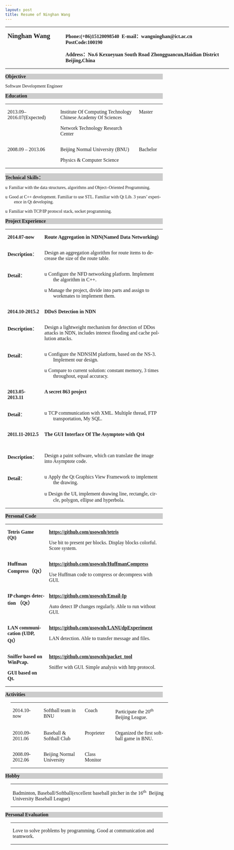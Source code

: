 ```yaml
---
layout: post
title: Resume of Ninghan Wang
---
```



<body lang=ZH-CN link=blue vlink=purple style='tab-interval:21.0pt;text-justify-trim:
punctuation'>

<div class=WordSection1 style='layout-grid:15.6pt'>

<table class=MsoTableGrid border=0 cellspacing=0 cellpadding=0 width=716
 style='width:537.0pt;border-collapse:collapse;border:none;mso-yfti-tbllook:
 1184;mso-padding-alt:0cm 5.4pt 0cm 5.4pt;mso-border-insideh:none;mso-border-insidev:
 none'>
 <tr style='mso-yfti-irow:0;mso-yfti-firstrow:yes;mso-yfti-lastrow:yes'>
  <td width=177 valign=top style='width:133.0pt;padding:0cm 5.4pt 0cm 5.4pt'>
  <p class=MsoNormal><span class=SpellE><b style='mso-bidi-font-weight:normal'><span
  lang=EN-US style='font-size:16.0pt;font-family:"Times New Roman","serif"'>Ninghan</span></b></span><b
  style='mso-bidi-font-weight:normal'><span lang=EN-US style='font-size:16.0pt;
  font-family:"Times New Roman","serif"'> Wang<o:p></o:p></span></b></p>
  </td>
  <td width=539 valign=top style='width:404.0pt;padding:0cm 5.4pt 0cm 5.4pt'>
  <p class=MsoNormal style='mso-line-height-alt:1.0pt'><b style='mso-bidi-font-weight:
  normal'><span lang=EN-US style='mso-bidi-font-size:10.5pt;font-family:"Times New Roman","serif"'>Phone:(+86)15120098540<span
  style='mso-spacerun:yes'>&nbsp; </span>E-mail</span></b><b style='mso-bidi-font-weight:
  normal'><span style='mso-bidi-font-size:10.5pt;font-family:宋体;mso-ascii-font-family:
  "Times New Roman";mso-hansi-font-family:"Times New Roman"'>：</span></b><b
  style='mso-bidi-font-weight:normal'><span lang=EN-US style='mso-bidi-font-size:
  10.5pt;font-family:"Times New Roman","serif"'>wangninghan@ict.ac.cn<span
  style='mso-spacerun:yes'>&nbsp; </span>PostCode:100190<o:p></o:p></span></b></p>
  <p class=MsoNormal style='mso-line-height-alt:1.0pt'><b style='mso-bidi-font-weight:
  normal'><span lang=EN-US style='mso-bidi-font-size:10.5pt;font-family:"Times New Roman","serif"'>Address</span></b><b
  style='mso-bidi-font-weight:normal'><span style='mso-bidi-font-size:10.5pt;
  font-family:宋体;mso-ascii-font-family:"Times New Roman";mso-hansi-font-family:
  "Times New Roman"'>：</span></b><b style='mso-bidi-font-weight:normal'><span
  lang=EN-US style='mso-bidi-font-size:10.5pt;font-family:"Times New Roman","serif";
  mso-hansi-font-family:Calibri'>No.6 <span class=SpellE>Kexueyuan</span> South
  Road <span class=SpellE>Zhongguancun,Haidian</span> District <span
  class=SpellE>Beijing,China</span></span></b><b style='mso-bidi-font-weight:
  normal'><span lang=EN-US style='mso-bidi-font-size:10.5pt;font-family:"Times New Roman","serif"'><span
  style='mso-spacerun:yes'>&nbsp; </span></span></b><b style='mso-bidi-font-weight:
  normal'><span lang=EN-US style='font-size:16.0pt;font-family:"Times New Roman","serif"'><o:p></o:p></span></b></p>
  </td>
 </tr>
</table>

<p class=MsoNormal align=left style='text-align:left;background:#CCCCCC'><b
style='mso-bidi-font-weight:normal'><span lang=EN-US style='font-size:12.0pt;
mso-bidi-font-size:11.0pt;font-family:"Times New Roman","serif"'>Objective<o:p></o:p></span></b></p>

<p class=MsoNormal><span lang=EN-US style='font-family:"Times New Roman","serif"'>Software
Development Engineer<o:p></o:p></span></p>

<p class=MsoNormal align=left style='text-align:left;background:#CCCCCC'><b
style='mso-bidi-font-weight:normal'><span lang=EN-US style='font-size:12.0pt;
mso-bidi-font-size:11.0pt;font-family:"Times New Roman","serif"'>Education<o:p></o:p></span></b></p>

<table class=MsoTableGrid border=0 cellspacing=0 cellpadding=0
 style='border-collapse:collapse;border:none;mso-yfti-tbllook:1184;mso-padding-alt:
 0cm 5.4pt 0cm 5.4pt;mso-border-insideh:none;mso-border-insidev:none'>
 <tr style='mso-yfti-irow:0;mso-yfti-firstrow:yes'>
  <td width=187 valign=top style='width:140.1pt;padding:0cm 5.4pt 0cm 5.4pt'>
  <p class=MsoNormal><span lang=EN-US style='font-family:"Times New Roman","serif"'>2013.09–
  2016.07(Expected)<o:p></o:p></span></p>
  </td>
  <td width=397 valign=top style='width:297.65pt;padding:0cm 5.4pt 0cm 5.4pt'>
  <p class=MsoNormal><span lang=EN-US style='font-family:"Times New Roman","serif"'>Institute
  Of Computing Technology Chinese Academy Of Sciences<o:p></o:p></span></p>
  <p class=MsoNormal><span lang=EN-US style='font-family:"Times New Roman","serif"'>Network
  Technology Research Center<o:p></o:p></span></p>
  </td>
  <td width=80 valign=top style='width:60.35pt;padding:0cm 5.4pt 0cm 5.4pt'>
  <p class=MsoNormal><span lang=EN-US style='font-family:"Times New Roman","serif"'>Master<o:p></o:p></span></p>
  </td>
 </tr>
 <tr style='mso-yfti-irow:1;mso-yfti-lastrow:yes'>
  <td width=187 valign=top style='width:140.1pt;padding:0cm 5.4pt 0cm 5.4pt'>
  <p class=MsoNormal><span lang=EN-US style='font-family:"Times New Roman","serif"'>2008.09
  – 2013.06<o:p></o:p></span></p>
  </td>
  <td width=397 valign=top style='width:297.65pt;padding:0cm 5.4pt 0cm 5.4pt'>
  <p class=MsoNormal><span lang=EN-US style='font-family:"Times New Roman","serif"'>Beijing
  Normal University (BNU)<o:p></o:p></span></p>
  <p class=MsoNormal><span lang=EN-US style='font-family:"Times New Roman","serif"'>Physics
  &amp; Computer Science<o:p></o:p></span></p>
  </td>
  <td width=80 valign=top style='width:60.35pt;padding:0cm 5.4pt 0cm 5.4pt'>
  <p class=MsoNormal><span lang=EN-US style='font-family:"Times New Roman","serif"'>Bachelor<o:p></o:p></span></p>
  </td>
 </tr>
</table>

<p class=MsoNormal align=left style='text-align:left;background:#CCCCCC'><b
style='mso-bidi-font-weight:normal'><span lang=EN-US style='font-size:12.0pt;
mso-bidi-font-size:11.0pt;font-family:"Times New Roman","serif"'>Technical
Skills</span></b><b style='mso-bidi-font-weight:normal'><span style='font-size:
12.0pt;mso-bidi-font-size:11.0pt;font-family:宋体;mso-ascii-font-family:"Times New Roman";
mso-hansi-font-family:"Times New Roman"'>：</span></b><b style='mso-bidi-font-weight:
normal'><span lang=EN-US style='font-size:12.0pt;mso-bidi-font-size:11.0pt;
font-family:"Times New Roman","serif"'><o:p></o:p></span></b></p>

<p class=MsoListParagraph style='margin-left:21.0pt;text-indent:-21.0pt;
mso-char-indent-count:0;mso-list:l4 level1 lfo6'><![if !supportLists]><span
lang=EN-US style='font-family:Wingdings;mso-fareast-font-family:Wingdings;
mso-bidi-font-family:Wingdings'><span style='mso-list:Ignore'>u<span
style='font:7.0pt "Times New Roman"'>&nbsp; </span></span></span><![endif]><span
lang=EN-US style='font-family:"Times New Roman","serif"'>Familiar with the data
structures, algorithms and Object–Oriented Programming.<o:p></o:p></span></p>

<p class=MsoListParagraph style='margin-left:21.0pt;text-indent:-21.0pt;
mso-char-indent-count:0;mso-list:l4 level1 lfo6'><![if !supportLists]><span
lang=EN-US style='font-family:Wingdings;mso-fareast-font-family:Wingdings;
mso-bidi-font-family:Wingdings'><span style='mso-list:Ignore'>u<span
style='font:7.0pt "Times New Roman"'>&nbsp; </span></span></span><![endif]><span
lang=EN-US style='font-family:"Times New Roman","serif"'>Good at C++
development. Familiar to use STL. Familiar with <span class=SpellE>Qt</span>
Lib. 3 years’ experience in <span class=SpellE>Qt</span> developing.<o:p></o:p></span></p>

<p class=MsoListParagraph style='margin-left:21.0pt;text-indent:-21.0pt;
mso-char-indent-count:0;mso-list:l4 level1 lfo6'><![if !supportLists]><span
lang=EN-US style='font-family:Wingdings;mso-fareast-font-family:Wingdings;
mso-bidi-font-family:Wingdings'><span style='mso-list:Ignore'>u<span
style='font:7.0pt "Times New Roman"'>&nbsp; </span></span></span><![endif]><span
lang=EN-US style='font-family:"Times New Roman","serif"'>Familiar with TCP/IP
protocol stack, socket programming.<o:p></o:p></span></p>

<p class=MsoNormal align=left style='text-align:left;background:#CCCCCC'><b
style='mso-bidi-font-weight:normal'><span lang=EN-US style='font-size:12.0pt;
mso-bidi-font-size:11.0pt;font-family:"Times New Roman","serif"'>Project
Experience<o:p></o:p></span></b></p>

<table class=MsoTableGrid border=0 cellspacing=0 cellpadding=0
 style='border-collapse:collapse;border:none;mso-yfti-tbllook:1184;mso-padding-alt:
 0cm 5.4pt 0cm 5.4pt;mso-border-insideh:none;mso-border-insidev:none'>
 <tr style='mso-yfti-irow:0;mso-yfti-firstrow:yes'>
  <td width=109 valign=top style='width:82.0pt;padding:0cm 5.4pt 0cm 5.4pt'>
  <p class=MsoNormal><b style='mso-bidi-font-weight:normal'><span lang=EN-US
  style='font-family:"Times New Roman","serif"'>2014.07-now</span></b><b><span
  lang=EN-US style='mso-bidi-font-size:12.0pt;font-family:"Times New Roman","serif"'><o:p></o:p></span></b></p>
  </td>
  <td width=555 valign=top style='width:416.1pt;padding:0cm 5.4pt 0cm 5.4pt'>
  <p class=MsoNormal><b style='mso-bidi-font-weight:normal'><span lang=EN-US
  style='font-family:"Times New Roman","serif"'>Route Aggregation in NDN(Named
  Data Networking)<o:p></o:p></span></b></p>
  </td>
 </tr>
 <tr style='mso-yfti-irow:1'>
  <td width=109 valign=top style='width:82.0pt;padding:0cm 5.4pt 0cm 5.4pt'>
  <p class=MsoNormal><b><span lang=EN-US style='mso-bidi-font-size:12.0pt;
  font-family:"Times New Roman","serif"'>Description</span></b><span
  style='mso-bidi-font-size:12.0pt;font-family:宋体;mso-ascii-font-family:"Times New Roman";
  mso-hansi-font-family:"Times New Roman";mso-bidi-font-weight:bold'>：</span><b
  style='mso-bidi-font-weight:normal'><span lang=EN-US style='font-family:"Times New Roman","serif"'><o:p></o:p></span></b></p>
  </td>
  <td width=555 valign=top style='width:416.1pt;padding:0cm 5.4pt 0cm 5.4pt'>
  <p class=MsoNormal><span lang=EN-US style='mso-bidi-font-size:12.0pt;
  font-family:"Times New Roman","serif";mso-bidi-font-weight:bold'>Design an
  aggregation algorithm for route items to decrease the size of the route
  table.</span><b style='mso-bidi-font-weight:normal'><span lang=EN-US
  style='font-family:"Times New Roman","serif"'><o:p></o:p></span></b></p>
  </td>
 </tr>
 <tr style='mso-yfti-irow:2'>
  <td width=109 valign=top style='width:82.0pt;padding:0cm 5.4pt 0cm 5.4pt'>
  <p class=MsoNormal><b><span lang=EN-US style='mso-bidi-font-size:12.0pt;
  font-family:"Times New Roman","serif"'>Detail</span></b><span
  style='mso-bidi-font-size:12.0pt;font-family:宋体;mso-ascii-font-family:"Times New Roman";
  mso-hansi-font-family:"Times New Roman";mso-bidi-font-weight:bold'>：</span><span
  lang=EN-US style='mso-bidi-font-size:12.0pt;font-family:"Times New Roman","serif";
  mso-bidi-font-weight:bold'><o:p></o:p></span></p>
  <p class=MsoNormal><b style='mso-bidi-font-weight:normal'><span lang=EN-US
  style='font-family:"Times New Roman","serif"'><o:p>&nbsp;</o:p></span></b></p>
  </td>
  <td width=555 valign=top style='width:416.1pt;padding:0cm 5.4pt 0cm 5.4pt'>
  <p class=MsoListParagraph style='margin-left:21.0pt;text-indent:-21.0pt;
  mso-char-indent-count:0;mso-list:l0 level1 lfo7'><![if !supportLists]><span
  lang=EN-US style='mso-bidi-font-size:12.0pt;font-family:Wingdings;mso-fareast-font-family:
  Wingdings;mso-bidi-font-family:Wingdings;mso-bidi-font-weight:bold'><span
  style='mso-list:Ignore'>u<span style='font:7.0pt "Times New Roman"'>&nbsp; </span></span></span><![endif]><span
  lang=EN-US style='mso-bidi-font-size:12.0pt;font-family:"Times New Roman","serif";
  mso-bidi-font-weight:bold'>Configure the NFD networking platform. Implement
  the algorithm in C++.<o:p></o:p></span></p>
  <p class=MsoListParagraph style='margin-left:21.0pt;text-indent:-21.0pt;
  mso-char-indent-count:0;mso-list:l0 level1 lfo7'><![if !supportLists]><span
  lang=EN-US style='mso-bidi-font-size:12.0pt;font-family:Wingdings;mso-fareast-font-family:
  Wingdings;mso-bidi-font-family:Wingdings;mso-bidi-font-weight:bold'><span
  style='mso-list:Ignore'>u<span style='font:7.0pt "Times New Roman"'>&nbsp; </span></span></span><![endif]><span
  lang=EN-US style='mso-bidi-font-size:12.0pt;font-family:"Times New Roman","serif";
  mso-bidi-font-weight:bold'>Manage the project, divide into parts and assign
  to workmates to implement them.<o:p></o:p></span></p>
  </td>
 </tr>
 <tr style='mso-yfti-irow:3'>
  <td width=109 valign=top style='width:82.0pt;padding:0cm 5.4pt 0cm 5.4pt'>
  <p class=MsoNormal><b style='mso-bidi-font-weight:normal'><span lang=EN-US
  style='font-family:"Times New Roman","serif"'>2014.10-2015.2</span></b><b><span
  lang=EN-US style='mso-bidi-font-size:12.0pt;font-family:"Times New Roman","serif"'><o:p></o:p></span></b></p>
  </td>
  <td width=555 valign=top style='width:416.1pt;padding:0cm 5.4pt 0cm 5.4pt'>
  <p class=MsoNormal><span class=SpellE><b style='mso-bidi-font-weight:normal'><span
  lang=EN-US style='font-family:"Times New Roman","serif"'>DDoS</span></b></span><b
  style='mso-bidi-font-weight:normal'><span lang=EN-US style='font-family:"Times New Roman","serif"'>
  Detection in NDN<o:p></o:p></span></b></p>
  </td>
 </tr>
 <tr style='mso-yfti-irow:4'>
  <td width=109 valign=top style='width:82.0pt;padding:0cm 5.4pt 0cm 5.4pt'>
  <p class=MsoNormal><b><span lang=EN-US style='mso-bidi-font-size:12.0pt;
  font-family:"Times New Roman","serif"'>Description</span></b><span
  style='mso-bidi-font-size:12.0pt;font-family:宋体;mso-ascii-font-family:"Times New Roman";
  mso-hansi-font-family:"Times New Roman";mso-bidi-font-weight:bold'>：</span><b
  style='mso-bidi-font-weight:normal'><span lang=EN-US style='font-family:"Times New Roman","serif"'><o:p></o:p></span></b></p>
  </td>
  <td width=555 valign=top style='width:416.1pt;padding:0cm 5.4pt 0cm 5.4pt'>
  <p class=MsoNormal><span lang=EN-US style='mso-bidi-font-size:12.0pt;
  font-family:"Times New Roman","serif";mso-bidi-font-weight:bold'>Design a
  lightweight mechanism for detection of <span class=SpellE>DDos</span> attacks
  in NDN, includes interest flooding and cache pollution attacks.</span><b
  style='mso-bidi-font-weight:normal'><span lang=EN-US style='font-family:"Times New Roman","serif"'>
  <o:p></o:p></span></b></p>
  </td>
 </tr>
 <tr style='mso-yfti-irow:5'>
  <td width=109 valign=top style='width:82.0pt;padding:0cm 5.4pt 0cm 5.4pt'>
  <p class=MsoNormal><b><span lang=EN-US style='mso-bidi-font-size:12.0pt;
  font-family:"Times New Roman","serif"'>Detail</span></b><span
  style='mso-bidi-font-size:12.0pt;font-family:宋体;mso-ascii-font-family:"Times New Roman";
  mso-hansi-font-family:"Times New Roman";mso-bidi-font-weight:bold'>：</span><span
  lang=EN-US style='mso-bidi-font-size:12.0pt;font-family:"Times New Roman","serif";
  mso-bidi-font-weight:bold'><o:p></o:p></span></p>
  <p class=MsoNormal><b style='mso-bidi-font-weight:normal'><span lang=EN-US
  style='font-family:"Times New Roman","serif"'><o:p>&nbsp;</o:p></span></b></p>
  </td>
  <td width=555 valign=top style='width:416.1pt;padding:0cm 5.4pt 0cm 5.4pt'>
  <p class=MsoListParagraph style='margin-left:21.0pt;text-indent:-21.0pt;
  mso-char-indent-count:0;mso-list:l3 level1 lfo8'><![if !supportLists]><span
  lang=EN-US style='mso-bidi-font-size:12.0pt;font-family:Wingdings;mso-fareast-font-family:
  Wingdings;mso-bidi-font-family:Wingdings;mso-bidi-font-weight:bold'><span
  style='mso-list:Ignore'>u<span style='font:7.0pt "Times New Roman"'>&nbsp; </span></span></span><![endif]><span
  lang=EN-US style='mso-bidi-font-size:12.0pt;font-family:"Times New Roman","serif";
  mso-bidi-font-weight:bold'>Configure the NDNSIM platform, based on the NS-3.
  Implement our design.<o:p></o:p></span></p>
  <p class=MsoListParagraph style='margin-left:21.0pt;text-indent:-21.0pt;
  mso-char-indent-count:0;mso-list:l3 level1 lfo8'><![if !supportLists]><span
  lang=EN-US style='font-family:Wingdings;mso-fareast-font-family:Wingdings;
  mso-bidi-font-family:Wingdings'><span style='mso-list:Ignore'>u<span
  style='font:7.0pt "Times New Roman"'>&nbsp; </span></span></span><![endif]><span
  lang=EN-US style='font-family:"Times New Roman","serif"'>Compare to current
  solution: constant memory, 3 times throughout, equal accuracy.<b
  style='mso-bidi-font-weight:normal'><o:p></o:p></b></span></p>
  </td>
 </tr>
 <tr style='mso-yfti-irow:6'>
  <td width=109 valign=top style='width:82.0pt;padding:0cm 5.4pt 0cm 5.4pt'>
  <p class=MsoNormal><b style='mso-bidi-font-weight:normal'><span lang=EN-US
  style='font-family:"Times New Roman","serif"'>2013.05-2013.11</span></b><b><span
  lang=EN-US style='mso-bidi-font-size:12.0pt;font-family:"Times New Roman","serif"'><o:p></o:p></span></b></p>
  </td>
  <td width=555 valign=top style='width:416.1pt;padding:0cm 5.4pt 0cm 5.4pt'>
  <p class=MsoNormal><b style='mso-bidi-font-weight:normal'><span lang=EN-US
  style='font-family:"Times New Roman","serif"'>A secret 863 project<o:p></o:p></span></b></p>
  </td>
 </tr>
 <tr style='mso-yfti-irow:7'>
  <td width=109 valign=top style='width:82.0pt;padding:0cm 5.4pt 0cm 5.4pt'>
  <p class=MsoNormal><b><span lang=EN-US style='mso-bidi-font-size:12.0pt;
  font-family:"Times New Roman","serif"'>Detail</span></b><span
  style='mso-bidi-font-size:12.0pt;font-family:宋体;mso-ascii-font-family:"Times New Roman";
  mso-hansi-font-family:"Times New Roman";mso-bidi-font-weight:bold'>：</span><b
  style='mso-bidi-font-weight:normal'><span lang=EN-US style='font-family:"Times New Roman","serif"'><o:p></o:p></span></b></p>
  </td>
  <td width=555 valign=top style='width:416.1pt;padding:0cm 5.4pt 0cm 5.4pt'>
  <p class=MsoListParagraph style='margin-left:21.0pt;text-indent:-21.0pt;
  mso-char-indent-count:0;mso-list:l2 level1 lfo9'><![if !supportLists]><span
  lang=EN-US style='mso-bidi-font-size:12.0pt;font-family:Wingdings;mso-fareast-font-family:
  Wingdings;mso-bidi-font-family:Wingdings;mso-bidi-font-weight:bold'><span
  style='mso-list:Ignore'>u<span style='font:7.0pt "Times New Roman"'>&nbsp; </span></span></span><![endif]><span
  lang=EN-US style='mso-bidi-font-size:12.0pt;font-family:"Times New Roman","serif";
  mso-bidi-font-weight:bold'>TCP communication with XML. Multiple <span
  class=GramE>thread</span>, FTP transportation, My SQL. <o:p></o:p></span></p>
  </td>
 </tr>
 <tr style='mso-yfti-irow:8'>
  <td width=109 valign=top style='width:82.0pt;padding:0cm 5.4pt 0cm 5.4pt'>
  <p class=MsoNormal><b style='mso-bidi-font-weight:normal'><span lang=EN-US
  style='font-family:"Times New Roman","serif"'>2011.11-2012.5<o:p></o:p></span></b></p>
  </td>
  <td width=555 valign=top style='width:416.1pt;padding:0cm 5.4pt 0cm 5.4pt'>
  <p class=MsoNormal><b style='mso-bidi-font-weight:normal'><span lang=EN-US
  style='font-family:"Times New Roman","serif"'>The GUI Interface Of The
  Asymptote with Qt4<span
  style='mso-spacerun:yes'>&nbsp;&nbsp;&nbsp;&nbsp;&nbsp;&nbsp;&nbsp;&nbsp;&nbsp;&nbsp;&nbsp;&nbsp;
  </span><span style='mso-tab-count:1'>&nbsp;&nbsp;&nbsp;&nbsp; </span><o:p></o:p></span></b></p>
  </td>
 </tr>
 <tr style='mso-yfti-irow:9'>
  <td width=109 valign=top style='width:82.0pt;padding:0cm 5.4pt 0cm 5.4pt'>
  <p class=MsoNormal><b><span lang=EN-US style='mso-bidi-font-size:12.0pt;
  font-family:"Times New Roman","serif"'>Description</span></b><span
  style='mso-bidi-font-size:12.0pt;font-family:宋体;mso-ascii-font-family:"Times New Roman";
  mso-hansi-font-family:"Times New Roman";mso-bidi-font-weight:bold'>：</span><b
  style='mso-bidi-font-weight:normal'><span lang=EN-US style='font-family:"Times New Roman","serif"'><o:p></o:p></span></b></p>
  </td>
  <td width=555 valign=top style='width:416.1pt;padding:0cm 5.4pt 0cm 5.4pt'>
  <p class=MsoNormal><span lang=EN-US style='mso-bidi-font-size:12.0pt;
  font-family:"Times New Roman","serif";mso-bidi-font-weight:bold'>Design <span
  class=GramE>a paint</span> software, which can translate the image into
  Asymptote code.</span><b style='mso-bidi-font-weight:normal'><span
  lang=EN-US style='font-family:"Times New Roman","serif"'><o:p></o:p></span></b></p>
  </td>
 </tr>
 <tr style='mso-yfti-irow:10;mso-yfti-lastrow:yes'>
  <td width=109 valign=top style='width:82.0pt;padding:0cm 5.4pt 0cm 5.4pt'>
  <p class=MsoNormal><b><span lang=EN-US style='mso-bidi-font-size:12.0pt;
  font-family:"Times New Roman","serif"'>Detail</span></b><span
  style='mso-bidi-font-size:12.0pt;font-family:宋体;mso-ascii-font-family:"Times New Roman";
  mso-hansi-font-family:"Times New Roman";mso-bidi-font-weight:bold'>：</span><span
  lang=EN-US style='mso-bidi-font-size:12.0pt;font-family:"Times New Roman","serif";
  mso-bidi-font-weight:bold'><o:p></o:p></span></p>
  <p class=MsoNormal><b><span lang=EN-US style='mso-bidi-font-size:12.0pt;
  font-family:"Times New Roman","serif"'><o:p>&nbsp;</o:p></span></b></p>
  </td>
  <td width=555 valign=top style='width:416.1pt;padding:0cm 5.4pt 0cm 5.4pt'>
  <p class=MsoListParagraph style='margin-left:21.0pt;text-indent:-21.0pt;
  mso-char-indent-count:0;mso-list:l3 level1 lfo8'><![if !supportLists]><span
  lang=EN-US style='mso-bidi-font-size:12.0pt;font-family:Wingdings;mso-fareast-font-family:
  Wingdings;mso-bidi-font-family:Wingdings;mso-bidi-font-weight:bold'><span
  style='mso-list:Ignore'>u<span style='font:7.0pt "Times New Roman"'>&nbsp; </span></span></span><![endif]><span
  lang=EN-US style='mso-bidi-font-size:12.0pt;font-family:"Times New Roman","serif";
  mso-bidi-font-weight:bold'>Apply the <span class=SpellE>Qt</span> Graphics
  View Framework to implement the drawing.<o:p></o:p></span></p>
  <p class=MsoListParagraph style='margin-left:21.0pt;text-indent:-21.0pt;
  mso-char-indent-count:0;mso-list:l3 level1 lfo8'><![if !supportLists]><span
  lang=EN-US style='mso-bidi-font-size:12.0pt;font-family:Wingdings;mso-fareast-font-family:
  Wingdings;mso-bidi-font-family:Wingdings;mso-bidi-font-weight:bold'><span
  style='mso-list:Ignore'>u<span style='font:7.0pt "Times New Roman"'>&nbsp; </span></span></span><![endif]><span
  lang=EN-US style='mso-bidi-font-size:12.0pt;font-family:"Times New Roman","serif";
  mso-bidi-font-weight:bold'>Design the UI, implement drawing line,</span><span
  lang=EN-US> </span><span lang=EN-US style='mso-bidi-font-size:12.0pt;
  font-family:"Times New Roman","serif";mso-bidi-font-weight:bold'>rectangle,
  circle, polygon,</span><span lang=EN-US> </span><span lang=EN-US
  style='mso-bidi-font-size:12.0pt;font-family:"Times New Roman","serif";
  mso-bidi-font-weight:bold'>ellipse and hyperbola.<o:p></o:p></span></p>
  </td>
 </tr>
</table>

<p class=MsoNormal align=left style='text-align:left;background:#CCCCCC'><b
style='mso-bidi-font-weight:normal'><span lang=EN-US style='font-size:12.0pt;
mso-bidi-font-size:11.0pt;font-family:"Times New Roman","serif"'>Personal Code<o:p></o:p></span></b></p>

<table class=MsoTableGrid border=0 cellspacing=0 cellpadding=0
 style='border-collapse:collapse;border:none;mso-yfti-tbllook:1184;mso-padding-alt:
 0cm 5.4pt 0cm 5.4pt;mso-border-insideh:none;mso-border-insidev:none'>
 <tr style='mso-yfti-irow:0;mso-yfti-firstrow:yes'>
  <td width=243 valign=top style='width:182.6pt;padding:0cm 5.4pt 0cm 5.4pt'>
  <p class=MsoNormal><b style='mso-bidi-font-weight:normal'><span lang=EN-US
  style='font-family:"Times New Roman","serif"'>Tetris Game<span
  style='mso-spacerun:yes'>&nbsp; </span>(<span class=SpellE>Qt</span>)</span></b><b><span
  lang=EN-US style='mso-bidi-font-size:12.0pt;font-family:"Times New Roman","serif"'><o:p></o:p></span></b></p>
  </td>
  <td width=421 valign=top style='width:315.5pt;padding:0cm 5.4pt 0cm 5.4pt'>
  <p class=MsoNormal><span lang=EN-US><a href="https://github.com/usownh/tetris"><b
  style='mso-bidi-font-weight:normal'><span style='font-family:"Times New Roman","serif"'>https://github.com/usownh/tetris</span></b></a></span><b
  style='mso-bidi-font-weight:normal'><span lang=EN-US style='font-family:"Times New Roman","serif"'><o:p></o:p></span></b></p>
  <p class=MsoNormal><span lang=EN-US style='font-family:"Times New Roman","serif"'>Use
  bit to present per blocks. Display blocks colorful. Score system.<o:p></o:p></span></p>
  </td>
 </tr>
 <tr style='mso-yfti-irow:1'>
  <td width=243 valign=top style='width:182.6pt;padding:0cm 5.4pt 0cm 5.4pt'>
  <p class=MsoNormal><b><span lang=EN-US style='mso-bidi-font-size:12.0pt;
  font-family:"Times New Roman","serif"'>Huffman Compress</span></b><b><span
  style='mso-bidi-font-size:12.0pt;font-family:宋体;mso-ascii-font-family:"Times New Roman";
  mso-hansi-font-family:"Times New Roman"'>（</span></b><span class=SpellE><b
  style='mso-bidi-font-weight:normal'><span lang=EN-US style='font-family:"Times New Roman","serif"'>Qt</span></b></span><b><span
  style='mso-bidi-font-size:12.0pt;font-family:宋体;mso-ascii-font-family:"Times New Roman";
  mso-hansi-font-family:"Times New Roman"'>）</span></b><b style='mso-bidi-font-weight:
  normal'><span lang=EN-US style='font-family:"Times New Roman","serif"'><o:p></o:p></span></b></p>
  </td>
  <td width=421 valign=top style='width:315.5pt;padding:0cm 5.4pt 0cm 5.4pt'>
  <p class=MsoNormal><span lang=EN-US><a
  href="https://github.com/usownh/HuffmanCompress"><b style='mso-bidi-font-weight:
  normal'><span style='font-family:"Times New Roman","serif"'>https://github.com/usownh/HuffmanCompress</span></b></a></span><b
  style='mso-bidi-font-weight:normal'><span lang=EN-US style='font-family:"Times New Roman","serif"'><o:p></o:p></span></b></p>
  <p class=MsoNormal><span lang=EN-US style='font-family:"Times New Roman","serif"'>Use
  Huffman code to compress or decompress with GUI.<o:p></o:p></span></p>
  </td>
 </tr>
 <tr style='mso-yfti-irow:2'>
  <td width=243 valign=top style='width:182.6pt;padding:0cm 5.4pt 0cm 5.4pt'>
  <p class=MsoNormal><b><span lang=EN-US style='mso-bidi-font-size:12.0pt;
  font-family:"Times New Roman","serif"'>IP changes detection </span></b><b><span
  style='mso-bidi-font-size:12.0pt;font-family:宋体;mso-ascii-font-family:"Times New Roman";
  mso-hansi-font-family:"Times New Roman"'>（</span></b><span class=SpellE><b
  style='mso-bidi-font-weight:normal'><span lang=EN-US style='font-family:"Times New Roman","serif"'>Qt</span></b></span><b><span
  style='mso-bidi-font-size:12.0pt;font-family:宋体;mso-ascii-font-family:"Times New Roman";
  mso-hansi-font-family:"Times New Roman"'>）</span></b><b><span lang=EN-US
  style='mso-bidi-font-size:12.0pt;font-family:"Times New Roman","serif"'><o:p></o:p></span></b></p>
  </td>
  <td width=421 valign=top style='width:315.5pt;padding:0cm 5.4pt 0cm 5.4pt'>
  <p class=MsoNormal><span lang=EN-US><a
  href="https://github.com/usownh/Email-Ip"><b style='mso-bidi-font-weight:
  normal'><span style='font-family:"Times New Roman","serif"'>https://github.com/usownh/Email-Ip</span></b></a></span><b
  style='mso-bidi-font-weight:normal'><span lang=EN-US style='font-family:"Times New Roman","serif"'><o:p></o:p></span></b></p>
  <p class=MsoNormal><span class=GramE><span lang=EN-US style='font-family:
  "Times New Roman","serif"'>Auto detect</span></span><span lang=EN-US
  style='font-family:"Times New Roman","serif"'> IP changes regularly. Able to
  run without GUI.<o:p></o:p></span></p>
  </td>
 </tr>
 <tr style='mso-yfti-irow:3'>
  <td width=243 valign=top style='width:182.6pt;padding:0cm 5.4pt 0cm 5.4pt'>
  <p class=MsoNormal><b><span lang=EN-US style='mso-bidi-font-size:12.0pt;
  font-family:"Times New Roman","serif"'>LAN communication (UDP, </span></b><span
  class=SpellE><b style='mso-bidi-font-weight:normal'><span lang=EN-US
  style='font-family:"Times New Roman","serif"'>Qt</span></b></span><b><span
  style='mso-bidi-font-size:12.0pt;font-family:宋体;mso-ascii-font-family:"Times New Roman";
  mso-hansi-font-family:"Times New Roman"'>）</span></b><b><span lang=EN-US
  style='mso-bidi-font-size:12.0pt;font-family:"Times New Roman","serif"'><o:p></o:p></span></b></p>
  </td>
  <td width=421 valign=top style='width:315.5pt;padding:0cm 5.4pt 0cm 5.4pt'>
  <p class=MsoNormal><span lang=EN-US><a
  href="https://github.com/usownh/LANUdpExperiment"><b style='mso-bidi-font-weight:
  normal'><span style='font-family:"Times New Roman","serif"'>https://github.com/usownh/LANUdpExperiment</span></b></a></span><b
  style='mso-bidi-font-weight:normal'><span lang=EN-US style='font-family:"Times New Roman","serif"'><o:p></o:p></span></b></p>
  <p class=MsoNormal><span lang=EN-US style='font-family:"Times New Roman","serif"'>LAN
  detection. Able to transfer message and files.<o:p></o:p></span></p>
  </td>
 </tr>
 <tr style='mso-yfti-irow:4;mso-yfti-lastrow:yes'>
  <td width=243 valign=top style='width:182.6pt;padding:0cm 5.4pt 0cm 5.4pt'>
  <p class=MsoNormal><b><span lang=EN-US style='mso-bidi-font-size:12.0pt;
  font-family:"Times New Roman","serif"'>Sniffer based on <span class=SpellE>WinPcap</span>.<o:p></o:p></span></b></p>
  <p class=MsoNormal><b><span lang=EN-US style='mso-bidi-font-size:12.0pt;
  font-family:"Times New Roman","serif"'>GUI based on Qt.<o:p></o:p></span></b></p>
  </td>
  <td width=421 valign=top style='width:315.5pt;padding:0cm 5.4pt 0cm 5.4pt'>
  <p class=MsoNormal><span lang=EN-US><a
  href="https://github.com/usownh/packet_tool"><b style='mso-bidi-font-weight:
  normal'><span style='font-family:"Times New Roman","serif"'>https://github.com/usownh/packet_tool</span></b></a></span><b
  style='mso-bidi-font-weight:normal'><span lang=EN-US style='font-family:"Times New Roman","serif"'><o:p></o:p></span></b></p>
  <p class=MsoNormal><span lang=EN-US style='font-family:"Times New Roman","serif"'>Sniffer
  with GUI. Simple analysis with http protocol.<o:p></o:p></span></p>
  </td>
 </tr>
</table>

<p class=MsoNormal align=left style='text-align:left;background:#CCCCCC'><b
style='mso-bidi-font-weight:normal'><span lang=EN-US style='font-size:12.0pt;
mso-bidi-font-size:11.0pt;font-family:"Times New Roman","serif"'>Activities<o:p></o:p></span></b></p>

<table class=MsoTableGrid border=0 cellspacing=0 cellpadding=0
 style='margin-left:12.5pt;border-collapse:collapse;border:none;mso-yfti-tbllook:
 1184;mso-padding-alt:0cm 5.4pt 0cm 5.4pt;mso-border-insideh:none;mso-border-insidev:
 none'>
 <tr style='mso-yfti-irow:0;mso-yfti-firstrow:yes'>
  <td width=113 valign=top style='width:84.95pt;padding:0cm 5.4pt 0cm 5.4pt'>
  <p class=MsoNormal><span lang=EN-US style='font-family:"Times New Roman","serif"'>2014.10-now<o:p></o:p></span></p>
  </td>
  <td width=170 valign=top style='width:127.7pt;padding:0cm 5.4pt 0cm 5.4pt'>
  <p class=MsoNormal><span lang=EN-US style='font-family:"Times New Roman","serif"'>Softball
  team in BNU<o:p></o:p></span></p>
  </td>
  <td width=104 valign=top style='width:77.95pt;padding:0cm 5.4pt 0cm 5.4pt'>
  <p class=MsoNormal><span lang=EN-US style='font-family:"Times New Roman","serif"'>Coach<o:p></o:p></span></p>
  </td>
  <td width=260 valign=top style='width:195.0pt;padding:0cm 5.4pt 0cm 5.4pt'>
  <p class=MsoNormal><span class=GramE><span lang=EN-US style='font-family:
  "Times New Roman","serif"'>Participate</span></span><span lang=EN-US
  style='font-family:"Times New Roman","serif"'> the 20<sup>th</sup> Beijing
  League.<o:p></o:p></span></p>
  </td>
 </tr>
 <tr style='mso-yfti-irow:1'>
  <td width=113 valign=top style='width:84.95pt;padding:0cm 5.4pt 0cm 5.4pt'>
  <p class=MsoNormal><span lang=EN-US style='font-family:"Times New Roman","serif"'>2010.09-2011.06<o:p></o:p></span></p>
  </td>
  <td width=170 valign=top style='width:127.7pt;padding:0cm 5.4pt 0cm 5.4pt'>
  <p class=MsoNormal><span lang=EN-US style='font-family:"Times New Roman","serif"'>Baseball
  &amp; Softball Club<span style='mso-spacerun:yes'>&nbsp;&nbsp;&nbsp; </span><o:p></o:p></span></p>
  </td>
  <td width=104 valign=top style='width:77.95pt;padding:0cm 5.4pt 0cm 5.4pt'>
  <p class=MsoNormal><span class=SpellE><span lang=EN-US style='font-family:
  "Times New Roman","serif"'>Proprieter</span></span><span lang=EN-US
  style='font-family:"Times New Roman","serif"'><o:p></o:p></span></p>
  </td>
  <td width=260 valign=top style='width:195.0pt;padding:0cm 5.4pt 0cm 5.4pt'>
  <p class=MsoNormal><span lang=EN-US style='font-family:"Times New Roman","serif"'>Organized
  the first softball game in BNU.<o:p></o:p></span></p>
  </td>
 </tr>
 <tr style='mso-yfti-irow:2;mso-yfti-lastrow:yes'>
  <td width=113 valign=top style='width:84.95pt;padding:0cm 5.4pt 0cm 5.4pt'>
  <p class=MsoNormal><span lang=EN-US style='font-family:"Times New Roman","serif"'>2008.09-2012.06<o:p></o:p></span></p>
  </td>
  <td width=170 valign=top style='width:127.7pt;padding:0cm 5.4pt 0cm 5.4pt'>
  <p class=MsoNormal><span lang=EN-US style='font-family:"Times New Roman","serif"'>Beijing
  Normal University<o:p></o:p></span></p>
  </td>
  <td width=104 valign=top style='width:77.95pt;padding:0cm 5.4pt 0cm 5.4pt'>
  <p class=MsoNormal><span lang=EN-US style='font-family:"Times New Roman","serif"'>Class
  Monitor<o:p></o:p></span></p>
  </td>
  <td width=260 valign=top style='width:195.0pt;padding:0cm 5.4pt 0cm 5.4pt'>
  <p class=MsoNormal><span lang=EN-US style='font-family:"Times New Roman","serif"'><o:p>&nbsp;</o:p></span></p>
  </td>
 </tr>
</table>

<p class=MsoNormal align=left style='text-align:left;background:#CCCCCC'><b
style='mso-bidi-font-weight:normal'><span lang=EN-US style='font-size:12.0pt;
mso-bidi-font-size:11.0pt;font-family:"Times New Roman","serif"'>Hobby<o:p></o:p></span></b></p>

<table class=MsoTableGrid border=0 cellspacing=0 cellpadding=0
 style='margin-left:12.5pt;border-collapse:collapse;border:none;mso-yfti-tbllook:
 1184;mso-padding-alt:0cm 5.4pt 0cm 5.4pt;mso-border-insideh:none;mso-border-insidev:
 none'>
 <tr style='mso-yfti-irow:0;mso-yfti-firstrow:yes;mso-yfti-lastrow:yes;
  height:19.85pt'>
  <td width=647 valign=top style='width:485.6pt;padding:0cm 5.4pt 0cm 5.4pt;
  height:19.85pt'>
  <p class=MsoNormal><span lang=EN-US style='font-family:"Times New Roman","serif"'>Badminton,
  Baseball/Softball(excellent baseball pitcher in the 16<sup>th</sup><span
  style='mso-spacerun:yes'>&nbsp; </span>Beijing University Baseball League)<o:p></o:p></span></p>
  </td>
 </tr>
</table>

<p class=MsoNormal align=left style='text-align:left;background:#CCCCCC'><b
style='mso-bidi-font-weight:normal'><span lang=EN-US style='font-size:12.0pt;
mso-bidi-font-size:11.0pt;font-family:"Times New Roman","serif"'>Personal
Evaluation<o:p></o:p></span></b></p>

<table class=MsoTableGrid border=0 cellspacing=0 cellpadding=0
 style='margin-left:12.5pt;border-collapse:collapse;border:none;mso-yfti-tbllook:
 1184;mso-padding-alt:0cm 5.4pt 0cm 5.4pt;mso-border-insideh:none;mso-border-insidev:
 none'>
 <tr style='mso-yfti-irow:0;mso-yfti-firstrow:yes;mso-yfti-lastrow:yes;
  height:19.85pt'>
  <td width=647 valign=top style='width:485.6pt;padding:0cm 5.4pt 0cm 5.4pt;
  height:19.85pt'>
  <p class=MsoNormal><span lang=EN-US style='font-family:"Times New Roman","serif"'>Love
  to solve problems by programming. Good at communication and teamwork.<o:p></o:p></span></p>
  </td>
 </tr>
</table>

<p class=MsoNormal><span lang=EN-US><o:p>&nbsp;</o:p></span></p>

</div>

</body>

</html>
